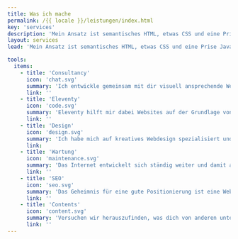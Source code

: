 ```yaml
---
title: Was ich mache
permalink: /{{ locale }}/leistungen/index.html
key: 'services'
description: 'Mein Ansatz ist semantisches HTML, etwas CSS und eine Prise JavaScript. Ich lege Wert auf Leistung, Barrierefreiheit, intuitive Bedienung und langfristigen Kundenservice. Und: Webseiten sollen Spaß machen!'
layout: services
lead: 'Mein Ansatz ist semantisches HTML, etwas CSS und eine Prise JavaScript. Ich lege Wert auf Leistung, Barrierefreiheit, intuitive Bedienung und langfristigen Kundenservice. Und: Webseiten sollen Spaß machen!'

tools:
  items:
    - title: 'Consultancy'
      icon: 'chat.svg'
      summary: 'Ich entwickle gemeinsam mit dir visuell ansprechende Websites, die auf dich persönlich zugeschnitten sind und deinen Besuchern einen stimmigen Eindruck von dir und deinem Angebot vermitteln.'
      link: ''
    - title: 'Eleventy'
      icon: 'code.svg'
      summary: 'Eleventy hilft mir dabei Websites auf der Grundlage von semantischem HTML, CSS und JavaScript zu erstellen. Es ist mein Lieblingswerkzeug für alle Arten von Projekten.'
      link: ''
    - title: 'Design'
      icon: 'design.svg'
      summary: 'Ich habe mich auf kreatives Webdesign spezialisiert und gestalte visuell spannende Erlebnisse: Websites, die Spaß machen und einfach zu bedienen sind.'
      link:
    - title: 'Wartung'
      icon: 'maintenance.svg'
      summary: 'Das Internet entwickelt sich ständig weiter und damit auch die Tools, die wir zur Erstellung von Websites verwenden. Ich kümmere mich um die optimale Funktionsweise, Sicherheit und Leistung der Websites, die ich für meine Kunden erstelle.'
      link: ''
    - title: 'SEO'
      icon: 'seo.svg'
      summary: 'Das Geheimnis für eine gute Positionierung ist eine Website, die in jeder Hinsicht gut ist: Technisch perfekt, schnell und sicher, klar strukturiert, mit wirklich spannenden Texten. Dabei kann ich dir helfen.'
      link: ''
    - title: 'Contents'
      icon: 'content.svg'
      summary: 'Versuchen wir herauszufinden, was dich von anderen unterscheidet. Etwas Persönliches, das sich auf die Essenz oder die Philosophie des Projekts oder Produkts bezieht.'
      link: ''
---
```

